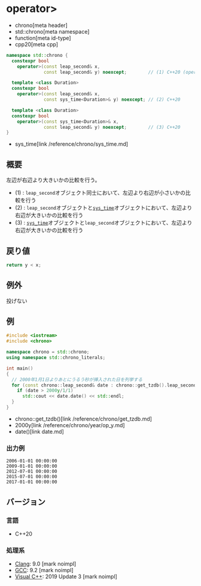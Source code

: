 # operator>
* chrono[meta header]
* std::chrono[meta namespace]
* function[meta id-type]
* cpp20[meta cpp]

```cpp
namespace std::chrono {
  constexpr bool
    operator>(const leap_second& x,
              const leap_second& y) noexcept;        // (1) C++20 (operator<=>により使用可能)

  template <class Duration>
  constexpr bool
    operator>(const leap_second& x,
              const sys_time<Duration>& y) noexcept; // (2) C++20

  template <class Duration>
  constexpr bool
    operator>(const sys_time<Duration>& x,
              const leap_second& y) noexcept;        // (3) C++20
}
```
* sys_time[link /reference/chrono/sys_time.md]

## 概要
左辺が右辺より大きいかの比較を行う。

- (1) : `leap_second`オブジェクト同士において、左辺より右辺が小さいかの比較を行う
- (2) : `leap_second`オブジェクトと[`sys_time`](/reference/chrono/sys_time.md)オブジェクトにおいて、左辺より右辺が大きいかの比較を行う
- (3) : [`sys_time`](/reference/chrono/sys_time.md)オブジェクトと`leap_second`オブジェクトにおいて、左辺より右辺が大きいかの比較を行う


## 戻り値
```cpp
return y < x;
```


## 例外
投げない


## 例
```cpp example
#include <iostream>
#include <chrono>

namespace chrono = std::chrono;
using namespace std::chrono_literals;

int main()
{
  // 2000年1月1日よりあとにうるう秒が挿入された日を列挙する
  for (const chrono::leap_second& date : chrono::get_tzdb().leap_seconds) {
    if (date > 2000y/1/1)
      std::cout << date.date() << std::endl;
  }
}
```
* chrono::get_tzdb()[link /reference/chrono/get_tzdb.md]
* 2000y[link /reference/chrono/year/op_y.md]
* date()[link date.md]

### 出力例
```
2006-01-01 00:00:00
2009-01-01 00:00:00
2012-07-01 00:00:00
2015-07-01 00:00:00
2017-01-01 00:00:00
```


## バージョン
### 言語
- C++20

### 処理系
- [Clang](/implementation.md#clang): 9.0 [mark noimpl]
- [GCC](/implementation.md#gcc): 9.2 [mark noimpl]
- [Visual C++](/implementation.md#visual_cpp): 2019 Update 3 [mark noimpl]

